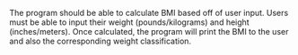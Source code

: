 The program should be able to calculate BMI based off of user input.
Users must be able to input their weight (pounds/kilograms) and height (inches/meters).
Once calculated, the program will print the BMI to the user and also the corresponding weight classification.
